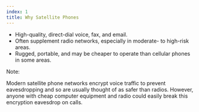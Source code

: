 ```yaml
---
index: 1
title: Why Satellite Phones
---
```

*	High-quality, direct-dial voice, fax, and email.
*	Often supplement radio networks, especially in moderate- to high-risk areas. 
*	Rugged, portable, and may be cheaper to operate than cellular phones in some areas. 

Note: 

Modern satellite phone networks encrypt voice traffic to prevent eavesdropping and so are usually thought of as safer than radios. However, anyone with cheap computer equipment and radio could easily break this encryption eavesdrop on calls.